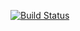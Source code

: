 [![Build Status](https://travis-ci.com/kencho51/gigathing.svg?branch=master)](https://travis-ci.com/kencho51/gigathing)